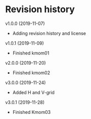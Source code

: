 Revision history
================



v1.0.0 (2019-11-07)


* Adding revision history and license


v1.0.1 (2019-11-09)


* Finished kmom01


v2.0.0 (2019-11-20)


* Finished kmom02


v3.0.0 (2019-11-24)


* Added H and V-grid


v3.0.1 (2019-11-28)


* Finished Kmom03
